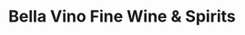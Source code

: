 ---
title: "Bella Vino Fine Wine & Spirits"
url: /farmington-hills/bella-vino-fine-wine-and-spirits/
shop: beverages
---